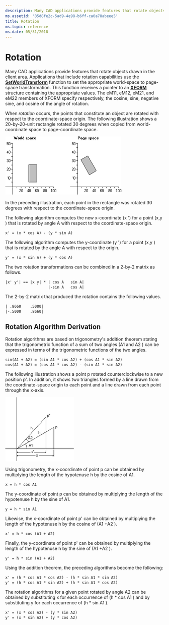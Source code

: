 ```yaml
---
description: Many CAD applications provide features that rotate objects drawn in the client area.
ms.assetid: '85d8fe2c-5ad9-4e98-b6ff-ca0a78abeee5'
title: Rotation
ms.topic: reference
ms.date: 05/31/2018
---
```


# Rotation

Many CAD applications provide features that rotate objects drawn in the client area. Applications that include rotation capabilities use the [**SetWorldTransform**](/windows/desktop/api/Wingdi/nf-wingdi-setworldtransform) function to set the appropriate world-space to page-space transformation. This function receives a pointer to an [**XFORM**](/windows/win32/api/wingdi/ns-wingdi-xform) structure containing the appropriate values. The eM11, eM12, eM21, and eM22 members of XFORM specify respectively, the cosine, sine, negative sine, and cosine of the angle of rotation.

When *rotation* occurs, the points that constitute an object are rotated with respect to the coordinate-space origin. The following illustration shows a 20-by-20-unit rectangle rotated 30 degrees when copied from world-coordinate space to page-coordinate space.

![illustration showing two coordinate spaces; each has a rectange in a different location and with a different rotation](images/cstrn-11.png)

In the preceding illustration, each point in the rectangle was rotated 30 degrees with respect to the coordinate-space origin.

The following algorithm computes the new x-coordinate (x ') for a point (x,y ) that is rotated by angle A with respect to the coordinate-space origin.

``` syntax
x' = (x * cos A) - (y * sin A) 
```

The following algorithm computes the y-coordinate (y ') for a point (x,y ) that is rotated by the angle A with respect to the origin.

``` syntax
y' = (x * sin A) + (y * cos A) 
```

The two rotation transformations can be combined in a 2-by-2 matrix as follows.

``` syntax
|x' y'| == |x y| * | cos A   sin A| 
                   |-sin A   cos A| 
```

The 2-by-2 matrix that produced the rotation contains the following values.

``` syntax
| .8660    .5000| 
|-.5000    .8660| 
```

## Rotation Algorithm Derivation

Rotation algorithms are based on trigonometry's addition theorem stating that the trigonometric function of a sum of two angles (A1 and A2 ) can be expressed in terms of the trigonometric functions of the two angles.

``` syntax
sin(A1 + A2) = (sin A1 * cos A2) + (cos A1 * sin A2) 
cos(A1 + A2) = (cos A1 * cos A2) - (sin A1 * sin A2) 
```

The following illustration shows a point p rotated counterclockwise to a new position p'. In addition, it shows two triangles formed by a line drawn from the coordinate-space origin to each point and a line drawn from each point through the x-axis.

![diagram showing the origin, p and p', and two triangles](images/cstrn-12.png)

Using trigonometry, the x-coordinate of point p can be obtained by multiplying the length of the hypotenuse h by the cosine of A1.

``` syntax
x = h * cos A1 
```

The y-coordinate of point p can be obtained by multiplying the length of the hypotenuse h by the sine of A1.

``` syntax
y = h * sin A1 
```

Likewise, the x-coordinate of point p' can be obtained by multiplying the length of the hypotenuse h by the cosine of (A1 +A2 ).

``` syntax
x' = h * cos (A1 + A2) 
```

Finally, the y-coordinate of point p' can be obtained by multiplying the length of the hypotenuse h by the sine of (A1 +A2 ).

``` syntax
y' = h * sin (A1 + A2) 
```

Using the addition theorem, the preceding algorithms become the following:

``` syntax
x' = (h * cos A1 * cos A2) - (h * sin A1 * sin A2) 
y' = (h * cos A1 * sin A2) + (h * sin A1 * cos A2) 
```

The rotation algorithms for a given point rotated by angle A2 can be obtained by substituting x for each occurrence of (h \* cos A1 ) and by substituting y for each occurrence of (h \* sin A1 ).

``` syntax
x' = (x * cos A2) - (y * sin A2) 
y' = (x * sin A2) + (y * cos A2) 
```

 

 



